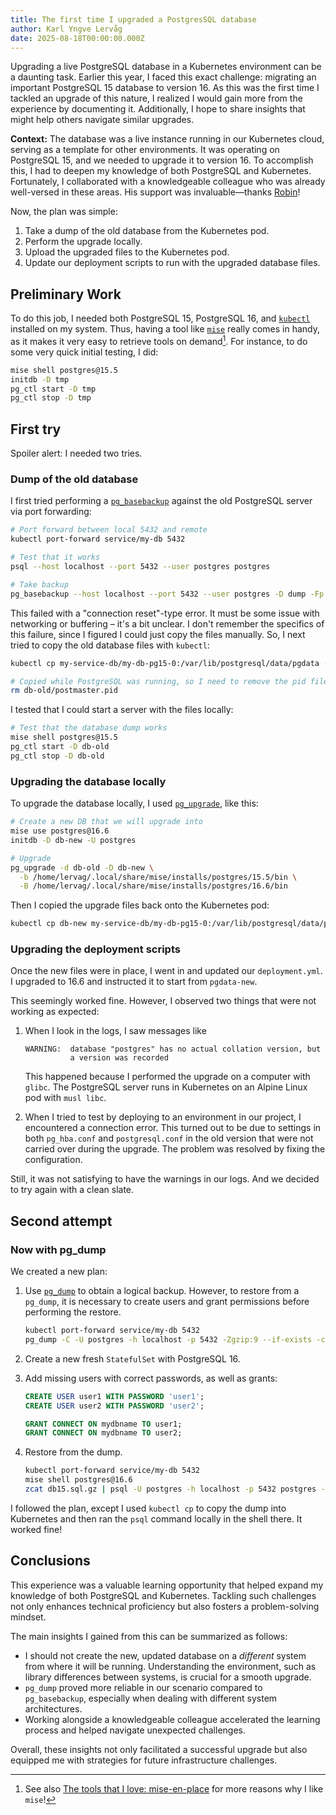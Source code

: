 ```yaml
---
title: The first time I upgraded a PostgresSQL database
author: Karl Yngve Lervåg
date: 2025-08-18T00:00:00.000Z
---
```

Upgrading a live PostgreSQL database in a Kubernetes environment can be a daunting task.
Earlier this year, I faced this exact challenge: migrating an important PostgreSQL 15 database to version 16.
As this was the first time I tackled an upgrade of this nature, I realized I would gain more from the experience by documenting it.
Additionally, I hope to share insights that might help others navigate similar upgrades.

**Context:** The database was a live instance running in our Kubernetes cloud, serving as a template for other environments.
It was operating on PostgreSQL 15, and we needed to upgrade it to version 16.
To accomplish this, I had to deepen my knowledge of both PostgreSQL and Kubernetes.
Fortunately, I collaborated with a knowledgeable colleague who was already well-versed in these areas.
His support was invaluable—thanks [Robin](https://kaveland.no/)!

Now, the plan was simple:

1. Take a dump of the old database from the Kubernetes pod.
2. Perform the upgrade locally.
3. Upload the upgraded files to the Kubernetes pod.
4. Update our deployment scripts to run with the upgraded database files.

## Preliminary Work

To do this job, I needed both PostgreSQL 15, PostgreSQL 16, and [`kubectl`](https://kubernetes.io/docs/reference/kubectl/) installed on my system.
Thus, having a tool like [`mise`](https://mise.jdx.dev/) really comes in handy, as it makes it very easy to retrieve tools on demand[^1].
For instance, to do some very quick initial testing, I did:

```sh
mise shell postgres@15.5
initdb -D tmp
pg_ctl start -D tmp
pg_ctl stop -D tmp
```

## First try

Spoiler alert: I needed two tries.

### Dump of the old database

I first tried performing a [`pg_basebackup`](https://www.postgresql.org/docs/current/app-pgbasebackup.html) against the old PostgreSQL server via port forwarding:

```sh
# Port forward between local 5432 and remote
kubectl port-forward service/my-db 5432

# Test that it works
psql --host localhost --port 5432 --user postgres postgres

# Take backup
pg_basebackup --host localhost --port 5432 --user postgres -D dump -Fp -Xs -P --checkpoint fast
```

This failed with a "connection reset"-type error.
It must be some issue with networking or buffering – it's a bit unclear.
I don't remember the specifics of this failure, since I figured I could just copy the files manually.
So, I next tried to copy the old database files with `kubectl`:

```sh
kubectl cp my-service-db/my-db-pg15-0:/var/lib/postgresql/data/pgdata -c postgres db-old

# Copied while PostgreSQL was running, so I need to remove the pid file
rm db-old/postmaster.pid
```

I tested that I could start a server with the files locally:

```sh
# Test that the database dump works
mise shell postgres@15.5
pg_ctl start -D db-old
pg_ctl stop -D db-old
```

### Upgrading the database locally

To upgrade the database locally, I used [`pg_upgrade`](https://www.postgresql.org/docs/current/pgupgrade.html), like this:

```sh
# Create a new DB that we will upgrade into
mise use postgres@16.6
initdb -D db-new -U postgres

# Upgrade
pg_upgrade -d db-old -D db-new \
  -b /home/lervag/.local/share/mise/installs/postgres/15.5/bin \
  -B /home/lervag/.local/share/mise/installs/postgres/16.6/bin
```

Then I copied the upgrade files back onto the Kubernetes pod:

```sh
kubectl cp db-new my-service-db/my-db-pg15-0:/var/lib/postgresql/data/pgdata-new -c postgres
```

### Upgrading the deployment scripts

Once the new files were in place, I went in and updated our `deployment.yml`.
I upgraded to 16.6 and instructed it to start from `pgdata-new`.

This seemingly worked fine.
However, I observed two things that were not working as expected:

1. When I look in the logs, I saw messages like

   ```
   WARNING:  database "postgres" has no actual collation version, but
             a version was recorded
   ```

   This happened because I performed the upgrade on a computer with `glibc`.
   The PostgreSQL server runs in Kubernetes on an Alpine Linux pod with `musl libc`.

2. When I tried to test by deploying to an environment in our project, I encountered a connection error.
   This turned out to be due to settings in both `pg_hba.conf` and `postgresql.conf` in the old version that were not carried over during the upgrade.
   The problem was resolved by fixing the configuration.

Still, it was not satisfying to have the warnings in our logs.
And we decided to try again with a clean slate.

## Second attempt

### Now with pg_dump

We created a new plan:

1. Use [`pg_dump`](https://www.postgresql.org/docs/current/app-pgdump.html) to obtain a logical backup.
   However, to restore from a `pg_dump`, it is necessary to create users and grant permissions before performing the restore.

   ```sh
   kubectl port-forward service/my-db 5432
   pg_dump -C -U postgres -h localhost -p 5432 -Zgzip:9 --if-exists -c mydbname > db15.sql.gz
   ```

2. Create a new fresh `StatefulSet` with PostgreSQL 16.
3. Add missing users with correct passwords, as well as grants:

   ```sql
   CREATE USER user1 WITH PASSWORD 'user1';
   CREATE USER user2 WITH PASSWORD 'user2';

   GRANT CONNECT ON mydbname TO user1;
   GRANT CONNECT ON mydbname TO user2;
   ```

4. Restore from the dump.

   ```sh
   kubectl port-forward service/my-db 5432
   mise shell postgres@16.6
   zcat db15.sql.gz | psql -U postgres -h localhost -p 5432 postgres -v ON_ERROR_STOP=1
   ```

I followed the plan, except I used `kubectl cp` to copy the dump into Kubernetes and then ran the `psql` command locally in the shell there.
It worked fine!

## Conclusions

This experience was a valuable learning opportunity that helped expand my knowledge of both PostgreSQL and Kubernetes.
Tackling such challenges not only enhances technical proficiency but also fosters a problem-solving mindset.

The main insights I gained from this can be summarized as follows:

- I should not create the new, updated database on a _different_ system from where it will be running.
  Understanding the environment, such as library differences between systems, is crucial for a smooth upgrade.
- `pg_dump` proved more reliable in our scenario compared to `pg_basebackup`, especially when dealing with different system architectures.
- Working alongside a knowledgeable colleague accelerated the learning process and helped navigate unexpected challenges.

Overall, these insights not only facilitated a successful upgrade but also equipped me with strategies for future infrastructure challenges.

[^1]: See also [The tools that I love: mise-en-place](/posts/mise) for more reasons why I like `mise`!


